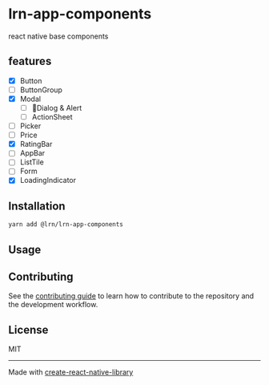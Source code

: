 # lrn-app-components

react native base components

## features
- [x] Button
- [ ] ButtonGroup  
- [x] Modal  
  - [ ] 🏃Dialog & Alert  
  - [ ] ActionSheet  
- [ ] Picker  
- [ ] Price  
- [x] RatingBar
- [ ] AppBar  
- [ ] ListTile  
- [ ] Form
- [x] LoadingIndicator

## Installation

```sh
yarn add @lrn/lrn-app-components
```

## Usage


## Contributing

See the [contributing guide](CONTRIBUTING.md) to learn how to contribute to the repository and the development workflow.

## License

MIT

---

Made with [create-react-native-library](https://github.com/callstack/react-native-builder-bob)
